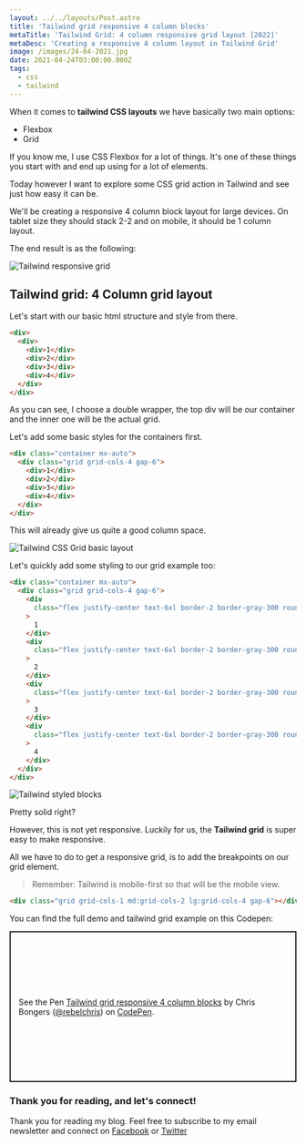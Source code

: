 ```yaml
---
layout: ../../layouts/Post.astro
title: 'Tailwind grid responsive 4 column blocks'
metaTitle: 'Tailwind Grid: 4 column responsive grid layout [2022]'
metaDesc: 'Creating a responsive 4 column layout in Tailwind Grid'
image: /images/24-04-2021.jpg
date: 2021-04-24T03:00:00.000Z
tags:
  - css
  - tailwind
---
```


When it comes to **tailwind CSS layouts** we have basically two main options:

- Flexbox
- Grid

If you know me, I use CSS Flexbox for a lot of things. It's one of these things you start with and end up using for a lot of elements.

Today however I want to explore some CSS grid action in Tailwind and see just how easy it can be.

We'll be creating a responsive 4 column block layout for large devices. On tablet size they should stack 2-2 and on mobile, it should be 1 column layout.

The end result is as the following:

![Tailwind responsive grid](https://cdn.hashnode.com/res/hashnode/image/upload/v1618986443272/IjQSRq7cs.gif)

## Tailwind grid: 4 Column grid layout

Let's start with our basic html structure and style from there.

```html
<div>
  <div>
    <div>1</div>
    <div>2</div>
    <div>3</div>
    <div>4</div>
  </div>
</div>
```

As you can see, I choose a double wrapper, the top div will be our container and the inner one will be the actual grid.

Let's add some basic styles for the containers first.

```html
<div class="container mx-auto">
  <div class="grid grid-cols-4 gap-6">
    <div>1</div>
    <div>2</div>
    <div>3</div>
    <div>4</div>
  </div>
</div>
```

This will already give us quite a good column space.

![Tailwind CSS Grid basic layout](https://cdn.hashnode.com/res/hashnode/image/upload/v1618986077359/OwuEEURMW.png)

Let's quickly add some styling to our grid example too:

```html
<div class="container mx-auto">
  <div class="grid grid-cols-4 gap-6">
    <div
      class="flex justify-center text-6xl border-2 border-gray-300 rounded-xl p-6 bg-gray-100"
    >
      1
    </div>
    <div
      class="flex justify-center text-6xl border-2 border-gray-300 rounded-xl p-6 bg-gray-100"
    >
      2
    </div>
    <div
      class="flex justify-center text-6xl border-2 border-gray-300 rounded-xl p-6 bg-gray-100"
    >
      3
    </div>
    <div
      class="flex justify-center text-6xl border-2 border-gray-300 rounded-xl p-6 bg-gray-100"
    >
      4
    </div>
  </div>
</div>
```

![Tailwind styled blocks](https://cdn.hashnode.com/res/hashnode/image/upload/v1618986144693/fdfLmWpXd.png)

Pretty solid right?

However, this is not yet responsive. Luckily for us, the **Tailwind grid** is super easy to make responsive.

All we have to do to get a responsive grid, is to add the breakpoints on our grid element.

> Remember: Tailwind is mobile-first so that will be the mobile view.

```html
<div class="grid grid-cols-1 md:grid-cols-2 lg:grid-cols-4 gap-6"></div>
```

You can find the full demo and tailwind grid example on this Codepen:

<p class="codepen" data-height="265" data-theme-id="dark" data-default-tab="html,result" data-user="rebelchris" data-slug-hash="MWJPdOp" style="height: 265px; box-sizing: border-box; display: flex; align-items: center; justify-content: center; border: 2px solid; margin: 1em 0; padding: 1em;" data-pen-title="Tailwind grid responsive 4 column blocks">
  <span>See the Pen <a href="https://codepen.io/rebelchris/pen/MWJPdOp">
  Tailwind grid responsive 4 column blocks</a> by Chris Bongers (<a href="https://codepen.io/rebelchris">@rebelchris</a>)
  on <a href="https://codepen.io">CodePen</a>.</span>
</p>
<script async src="https://cpwebassets.codepen.io/assets/embed/ei.js"></script>

### Thank you for reading, and let's connect!

Thank you for reading my blog. Feel free to subscribe to my email newsletter and connect on [Facebook](https://www.facebook.com/DailyDevTipsBlog) or [Twitter](https://twitter.com/DailyDevTips1)
